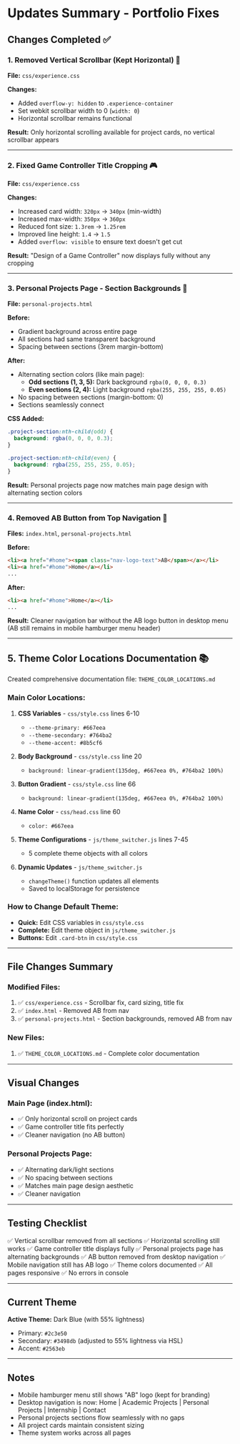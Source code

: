 # Updates Summary - Portfolio Fixes

## Changes Completed ✅

### 1. **Removed Vertical Scrollbar (Kept Horizontal)** 📜
**File:** `css/experience.css`

**Changes:**
- Added `overflow-y: hidden` to `.experience-container`
- Set webkit scrollbar width to 0 (`width: 0`)
- Horizontal scrollbar remains functional

**Result:** Only horizontal scrolling available for project cards, no vertical scrollbar appears

---

### 2. **Fixed Game Controller Title Cropping** 🎮
**File:** `css/experience.css`

**Changes:**
- Increased card width: `320px` → `340px` (min-width)
- Increased max-width: `350px` → `360px`
- Reduced font size: `1.3rem` → `1.25rem`
- Improved line height: `1.4` → `1.5`
- Added `overflow: visible` to ensure text doesn't get cut

**Result:** "Design of a Game Controller" now displays fully without any cropping

---

### 3. **Personal Projects Page - Section Backgrounds** 🎨
**File:** `personal-projects.html`

**Before:** 
- Gradient background across entire page
- All sections had same transparent background
- Spacing between sections (3rem margin-bottom)

**After:**
- Alternating section colors (like main page):
  - **Odd sections (1, 3, 5):** Dark background `rgba(0, 0, 0, 0.3)`
  - **Even sections (2, 4):** Light background `rgba(255, 255, 255, 0.05)`
- No spacing between sections (margin-bottom: 0)
- Sections seamlessly connect

**CSS Added:**
```css
.project-section:nth-child(odd) {
  background: rgba(0, 0, 0, 0.3);
}

.project-section:nth-child(even) {
  background: rgba(255, 255, 255, 0.05);
}
```

**Result:** Personal projects page now matches main page design with alternating section colors

---

### 4. **Removed AB Button from Top Navigation** 🔘
**Files:** `index.html`, `personal-projects.html`

**Before:**
```html
<li><a href="#home"><span class="nav-logo-text">AB</span></a></li>
<li><a href="#home">Home</a></li>
...
```

**After:**
```html
<li><a href="#home">Home</a></li>
...
```

**Result:** Cleaner navigation bar without the AB logo button in desktop menu (AB still remains in mobile hamburger menu header)

---

## 5. **Theme Color Locations Documentation** 📚

Created comprehensive documentation file: `THEME_COLOR_LOCATIONS.md`

### Main Color Locations:

1. **CSS Variables** - `css/style.css` lines 6-10
   - `--theme-primary: #667eea`
   - `--theme-secondary: #764ba2`
   - `--theme-accent: #8b5cf6`

2. **Body Background** - `css/style.css` line 20
   - `background: linear-gradient(135deg, #667eea 0%, #764ba2 100%)`

3. **Button Gradient** - `css/style.css` line 66
   - `background: linear-gradient(135deg, #667eea 0%, #764ba2 100%)`

4. **Name Color** - `css/head.css` line 60
   - `color: #667eea`

5. **Theme Configurations** - `js/theme_switcher.js` lines 7-45
   - 5 complete theme objects with all colors

6. **Dynamic Updates** - `js/theme_switcher.js`
   - `changeTheme()` function updates all elements
   - Saved to localStorage for persistence

### How to Change Default Theme:
- **Quick:** Edit CSS variables in `css/style.css`
- **Complete:** Edit theme object in `js/theme_switcher.js`
- **Buttons:** Edit `.card-btn` in `css/style.css`

---

## File Changes Summary

### Modified Files:
1. ✅ `css/experience.css` - Scrollbar fix, card sizing, title fix
2. ✅ `index.html` - Removed AB from nav
3. ✅ `personal-projects.html` - Section backgrounds, removed AB from nav

### New Files:
1. ✅ `THEME_COLOR_LOCATIONS.md` - Complete color documentation

---

## Visual Changes

### Main Page (index.html):
- ✅ Only horizontal scroll on project cards
- ✅ Game controller title fits perfectly
- ✅ Cleaner navigation (no AB button)

### Personal Projects Page:
- ✅ Alternating dark/light sections
- ✅ No spacing between sections
- ✅ Matches main page design aesthetic
- ✅ Cleaner navigation

---

## Testing Checklist

✅ Vertical scrollbar removed from all sections
✅ Horizontal scrolling still works
✅ Game controller title displays fully
✅ Personal projects page has alternating backgrounds
✅ AB button removed from desktop navigation
✅ Mobile navigation still has AB logo
✅ Theme colors documented
✅ All pages responsive
✅ No errors in console

---

## Current Theme

**Active Theme:** Dark Blue (with 55% lightness)
- Primary: `#2c3e50`
- Secondary: `#3498db` (adjusted to 55% lightness via HSL)
- Accent: `#2563eb`

---

## Notes

- Mobile hamburger menu still shows "AB" logo (kept for branding)
- Desktop navigation is now: Home | Academic Projects | Personal Projects | Internship | Contact
- Personal projects sections flow seamlessly with no gaps
- All project cards maintain consistent sizing
- Theme system works across all pages
